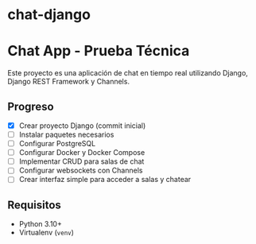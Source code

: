# chat-django


# Chat App - Prueba Técnica

Este proyecto es una aplicación de chat en tiempo real utilizando Django, Django REST Framework y Channels.

## Progreso

- [x] Crear proyecto Django (commit inicial)
- [ ] Instalar paquetes necesarios
- [ ] Configurar PostgreSQL
- [ ] Configurar Docker y Docker Compose
- [ ] Implementar CRUD para salas de chat
- [ ] Configurar websockets con Channels
- [ ] Crear interfaz simple para acceder a salas y chatear

## Requisitos

- Python 3.10+
- Virtualenv (`venv`)
